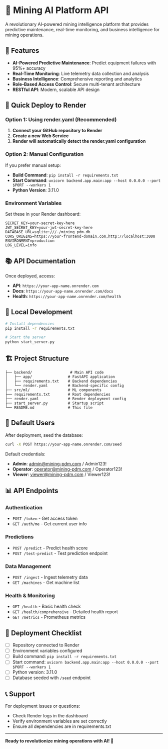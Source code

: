 # 🚀 Mining AI Platform API

A revolutionary AI-powered mining intelligence platform that provides predictive maintenance, real-time monitoring, and business intelligence for mining operations.

## 🌟 Features

- **AI-Powered Predictive Maintenance**: Predict equipment failures with 95%+ accuracy
- **Real-Time Monitoring**: Live telemetry data collection and analysis
- **Business Intelligence**: Comprehensive reporting and analytics
- **Role-Based Access Control**: Secure multi-tenant architecture
- **RESTful API**: Modern, scalable API design

## 🚀 Quick Deploy to Render

### Option 1: Using render.yaml (Recommended)

1. **Connect your GitHub repository to Render**
2. **Create a new Web Service**
3. **Render will automatically detect the render.yaml configuration**

### Option 2: Manual Configuration

If you prefer manual setup:

- **Build Command**: `pip install -r requirements.txt`
- **Start Command**: `uvicorn backend.app.main:app --host 0.0.0.0 --port $PORT --workers 1`
- **Python Version**: 3.11.0

### Environment Variables

Set these in your Render dashboard:

```
SECRET_KEY=your-secret-key-here
JWT_SECRET_KEY=your-jwt-secret-key-here
DATABASE_URL=sqlite:///./mining_pdm.db
CORS_ORIGINS=https://your-frontend-domain.com,http://localhost:3000
ENVIRONMENT=production
LOG_LEVEL=info
```

## 📚 API Documentation

Once deployed, access:
- **API**: `https://your-app-name.onrender.com`
- **Docs**: `https://your-app-name.onrender.com/docs`
- **Health**: `https://your-app-name.onrender.com/health`

## 🔧 Local Development

```bash
# Install dependencies
pip install -r requirements.txt

# Start the server
python start_server.py
```

## 🏗️ Project Structure

```
├── backend/                 # Main API code
│   ├── app/                # FastAPI application
│   ├── requirements.txt    # Backend dependencies
│   └── render.yaml         # Backend-specific config
├── src/ml/                 # ML components
├── requirements.txt        # Root dependencies
├── render.yaml             # Render deployment config
├── start_server.py         # Startup script
└── README.md               # This file
```

## 🔐 Default Users

After deployment, seed the database:

```bash
curl -X POST https://your-app-name.onrender.com/seed
```

Default credentials:
- **Admin**: admin@mining-pdm.com / Admin123!
- **Operator**: operator@mining-pdm.com / Operator123!
- **Viewer**: viewer@mining-pdm.com / Viewer123!

## 📊 API Endpoints

### Authentication
- `POST /token` - Get access token
- `GET /auth/me` - Get current user info

### Predictions
- `POST /predict` - Predict health score
- `POST /test-predict` - Test prediction endpoint

### Data Management
- `POST /ingest` - Ingest telemetry data
- `GET /machines` - Get machine list

### Health & Monitoring
- `GET /health` - Basic health check
- `GET /health/comprehensive` - Detailed health report
- `GET /metrics` - Prometheus metrics

## 🚀 Deployment Checklist

- [ ] Repository connected to Render
- [ ] Environment variables configured
- [ ] Build command: `pip install -r requirements.txt`
- [ ] Start command: `uvicorn backend.app.main:app --host 0.0.0.0 --port $PORT --workers 1`
- [ ] Python version: 3.11.0
- [ ] Database seeded with `/seed` endpoint

## 📞 Support

For deployment issues or questions:
- Check Render logs in the dashboard
- Verify environment variables are set correctly
- Ensure all dependencies are in requirements.txt

---

**Ready to revolutionize mining operations with AI! 🚀**
